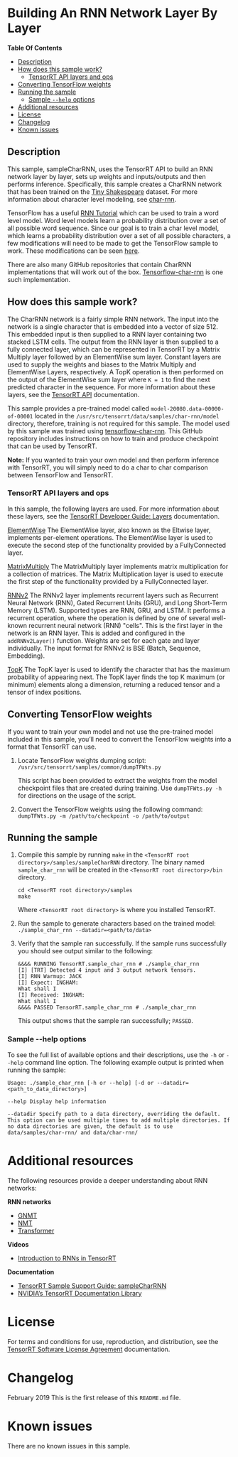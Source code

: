 # Building An RNN Network Layer By Layer

**Table Of Contents**
- [Description](#description)
- [How does this sample work?](#how-does-this-sample-work)
	* [TensorRT API layers and ops](#tensorrt-api-layers-and-ops)
- [Converting TensorFlow weights](#converting-tensorflow-weights)
- [Running the sample](#running-the-sample)
	* [Sample `--help` options](#sample---help-options)
- [Additional resources](#additional-resources)
- [License](#license)
- [Changelog](#changelog)
- [Known issues](#known-issues)

## Description

This sample, sampleCharRNN, uses the TensorRT API to build an RNN network layer by layer, sets up weights and inputs/outputs and then performs inference. Specifically, this sample creates a CharRNN network that has been trained on the [Tiny Shakespeare](https://raw.githubusercontent.com/karpathy/char-rnn/master/data/tinyshakespeare/input.txt) dataset. For more information about character level modeling, see [char-rnn](https://github.com/karpathy/char-rnn).

TensorFlow has a useful  [RNN Tutorial](https://www.tensorflow.org/tutorials/recurrent)  which can be used to train a word level model. Word level models learn a probability distribution over a set of all possible word sequence. Since our goal is to train a char level model, which learns a probability distribution over a set of all possible characters, a few modifications will need to be made to get the TensorFlow sample to work. These modifications can be seen  [here](http://deeplearningathome.com/2016/10/Text-generation-using-deep-recurrent-neural-networks.html).

There are also many GitHub repositories that contain CharRNN implementations that will work out of the box. [Tensorflow-char-rnn](https://github.com/crazydonkey200/tensorflow-char-rnn)  is one such implementation.

## How does this sample work?

The CharRNN network is a fairly simple RNN network. The input into the network is a single character that is embedded into a vector of size 512. This embedded input is then supplied to a RNN layer containing two stacked LSTM cells. The output from the RNN layer is then supplied to a fully connected layer, which can be represented in TensorRT by a Matrix Multiply layer followed by an ElementWise sum layer. Constant layers are used to supply the weights and biases to the Matrix Multiply and ElementWise Layers, respectively. A TopK operation is then performed on the output of the ElementWise sum layer where `K = 1` to find the next predicted character in the sequence. For more information about these layers, see the [TensorRT API](http://docs.nvidia.com/deeplearning/sdk/tensorrt-api/index.html) documentation.

This sample provides a pre-trained model called `model-20080.data-00000-of-00001` located in the `/usr/src/tensorrt/data/samples/char-rnn/model` directory, therefore, training is not required for this sample. The model used by this sample was trained using [tensorflow-char-rnn](https://github.com/crazydonkey200/tensorflow-char-rnn). This GitHub repository includes instructions on how to train and produce checkpoint that can be used by TensorRT.

**Note:** If you wanted to train your own model and then perform inference with TensorRT, you will simply need to do a char to char comparison between TensorFlow and TensorRT.


### TensorRT API layers and ops

In this sample, the following layers are used.  For more information about these layers, see the [TensorRT Developer Guide: Layers](https://docs.nvidia.com/deeplearning/sdk/tensorrt-developer-guide/index.html#layers) documentation.

[ElementWise](https://docs.nvidia.com/deeplearning/sdk/tensorrt-developer-guide/index.html#elementwise-layer)
The ElementWise layer, also known as the Eltwise layer, implements per-element operations. The ElementWise layer is used to execute the second step of the functionality provided by a FullyConnected layer.

[MatrixMultiply](https://docs.nvidia.com/deeplearning/sdk/tensorrt-developer-guide/index.html#matrixmultiply-layer)
The MatrixMultiply layer implements matrix multiplication for a collection of matrices. The Matrix Multiplication layer is used to execute the first step of the functionality provided by a FullyConnected layer.

[RNNv2](https://docs.nvidia.com/deeplearning/sdk/tensorrt-developer-guide/index.html#rnnv2-layer)
The RNNv2 layer implements recurrent layers such as Recurrent Neural Network (RNN), Gated Recurrent Units (GRU), and Long Short-Term Memory (LSTM). Supported types are RNN, GRU, and LSTM. It performs a recurrent operation, where the operation is defined by one of several well-known recurrent neural network (RNN) "cells".  This is the first layer in the network is an RNN layer. This is added and configured in the `addRNNv2Layer()` function. Weights are set for each gate and layer individually. The input format for RNNv2 is BSE (Batch, Sequence, Embedding).

[TopK](https://docs.nvidia.com/deeplearning/sdk/tensorrt-developer-guide/index.html#topk-layer)
The TopK layer is used to identify the character that has the maximum probability of appearing next. The TopK layer finds the top K maximum (or minimum) elements along a dimension, returning a reduced tensor and a tensor of index positions.

## Converting TensorFlow weights

If you want to train your own model and not use the pre-trained model included in this sample, you’ll need to convert the TensorFlow weights into a format that TensorRT can use.

1.  Locate TensorFlow weights dumping script:  
`/usr/src/tensorrt/samples/common/dumpTFWts.py`

	This script has been provided to extract the weights from the model checkpoint files that are created during training. Use `dumpTFWts.py -h` for directions on the usage of the script.

2.  Convert the TensorFlow weights using the following command:
 `dumpTFWts.py -m /path/to/checkpoint -o /path/to/output`


## Running the sample

1.  Compile this sample by running `make` in the `<TensorRT root directory>/samples/sampleCharRNN` directory. The binary named `sample_char_rnn` will be created in the `<TensorRT root directory>/bin` directory.
	```
	cd <TensorRT root directory>/samples
	make
	```
	Where `<TensorRT root directory>` is where you installed TensorRT.

2.  Run the sample to generate characters based on the trained model:
	`./sample_char_rnn --datadir=<path/to/data>`

3.  Verify that the sample ran successfully. If the sample runs successfully you should see output similar to the following:
	```
	&&&& RUNNING TensorRT.sample_char_rnn # ./sample_char_rnn
	[I] [TRT] Detected 4 input and 3 output network tensors.
	[I] RNN Warmup: JACK
	[I] Expect: INGHAM:
	What shall I
	[I] Received: INGHAM:
	What shall I
	&&&& PASSED TensorRT.sample_char_rnn # ./sample_char_rnn
	```
	This output shows that the sample ran successfully; `PASSED`.

### Sample --help options

To see the full list of available options and their descriptions, use the `-h` or `--help` command line option. The following example output is printed when running the sample:
```
Usage: ./sample_char_rnn [-h or --help] [-d or --datadir=<path_to_data_directory>]

--help Display help information

--datadir Specify path to a data directory, overriding the default. This option can be used multiple times to add multiple directories. If no data directories are given, the default is to use data/samples/char-rnn/ and data/char-rnn/

```


# Additional resources

The following resources provide a deeper understanding about RNN networks:

**RNN networks**
- [GNMT](https://arxiv.org/pdf/1609.08144v1.pdf)
- [NMT](https://arxiv.org/pdf/1701.02810.pdf)
- [Transformer](https://arxiv.org/pdf/1706.03762.pdf)

**Videos**
- [Introduction to RNNs in TensorRT](https://www.youtube.com/watch?reload=9&v=G3QA3ZzD4oc)

**Documentation**
- [TensorRT Sample Support Guide: sampleCharRNN](https://docs.nvidia.com/deeplearning/sdk/tensorrt-sample-support-guide/index.html#charRNN_sample)
- [NVIDIA’s TensorRT Documentation Library](https://docs.nvidia.com/deeplearning/sdk/tensorrt-archived/index.html)

# License

For terms and conditions for use, reproduction, and distribution, see the [TensorRT Software License Agreement](https://docs.nvidia.com/deeplearning/sdk/tensorrt-sla/index.html) 
documentation.


# Changelog

February 2019
This is the first release of this `README.md` file.


# Known issues

There are no known issues in this sample.

